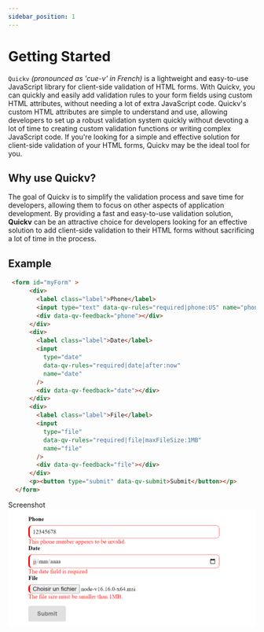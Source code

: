 ```yaml
---
sidebar_position: 1
---
```

 
# Getting Started

`Quickv` *(pronounced as 'cue-v' in French)* is a lightweight and easy-to-use JavaScript library for client-side validation of HTML forms. With Quickv, you can quickly and easily add validation rules to your form fields using custom HTML attributes, without needing a lot of extra JavaScript code. Quickv's custom HTML attributes are simple to understand and use, allowing developers to set up a robust validation system quickly without devoting a lot of time to creating custom validation functions or writing complex JavaScript code. If you're looking for a simple and effective solution for client-side validation of your HTML forms, Quickv may be the ideal tool for you.
 
##  Why use Quickv?

The goal of Quickv is to simplify the validation process and save time for developers, allowing them to focus on other aspects of application development. By providing a fast and easy-to-use validation solution, **Quickv** can be an attractive choice for developers looking for an effective solution to add client-side validation to their HTML forms without sacrificing a lot of time in the process.

## Example
```html
 <form id="myForm" > 
      <div>
        <label class="label">Phone</label>
        <input type="text" data-qv-rules="required|phone:US" name="phone" />
        <div data-qv-feedback="phone"></div>
      </div>
      <div>
        <label class="label">Date</label>
        <input
          type="date"
          data-qv-rules="required|date|after:now"
          name="date"
        />
        <div data-qv-feedback="date"></div>
      </div>
      <div>
        <label class="label">File</label>
        <input
          type="file"
          data-qv-rules="required|file|maxFileSize:1MB"
          name="file"
        />
        <div data-qv-feedback="file"></div>
      </div>
      <p><button type="submit" data-qv-submit>Submit</button></p>
  </form>
```
Screenshot
![Validation screenshot](./screenshot.PNG)